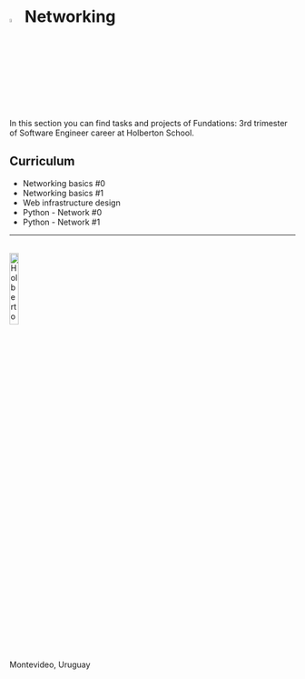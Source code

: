 # <a> <img src="https://cdn-icons-png.flaticon.com/512/660/660502.png" alt="Networking" width=4% heigth=4% ></img></a> **Networking**

In this section you can find tasks and projects of Fundations: 3rd trimester of Software Engineer career at Holberton School.

## Curriculum
- Networking basics #0
- Networking basics #1
- Web infrastructure design
- Python - Network #0
- Python - Network #1

<hr>
<br>
<a> <img src="https://apply.holbertonschool.com/holberton-logo.png" alt="Holberton logo" width=18% heigth=18% ></img></a>

Montevideo, Uruguay